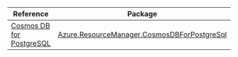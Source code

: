| Reference | Package | Source |
|---|---|---|
|[Cosmos DB for PostgreSQL](resourcemanager.cosmosdbforpostgresql-readme.md)|[Azure.ResourceManager.CosmosDBForPostgreSql](https://www.nuget.org/packages/Azure.ResourceManager.CosmosDBForPostgreSql)|[GitHub](https://github.com/Azure/azure-sdk-for-net/blob/main/sdk/cosmosdbforpostgresql/Azure.ResourceManager.CosmosDBForPostgreSql)|
